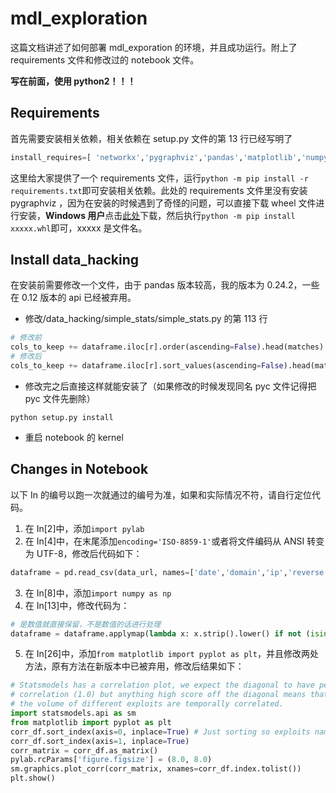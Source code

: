 # mdl_exploration

这篇文档讲述了如何部署 mdl_exporation 的环境，并且成功运行。附上了 requirements 文件和修改过的 notebook 文件。

**写在前面，使用 python2！！！**

## Requirements

首先需要安装相关依赖，相关依赖在 setup.py 文件的第 13 行已经写明了

```python
install_requires=[ 'networkx','pygraphviz','pandas','matplotlib','numpy','tldextract','sqlparse','macholib','pefile','patsy','statsmodels','sklearn' ],
```

这里给大家提供了一个 requirements 文件，运行`python -m pip install -r requirements.txt`即可安装相关依赖。此处的 requirements 文件里没有安装 pygraphviz ，因为在安装的时候遇到了奇怪的问题，可以直接下载 wheel 文件进行安装，**Windows 用户**点击[此处](https://download.lfd.uci.edu/pythonlibs/g5apjq5m/pygraphviz-1.3.1-cp27-none-win32.whl)下载，然后执行`python -m pip install xxxxx.whl`即可，xxxxx 是文件名。

## Install data_hacking

在安装前需要修改一个文件，由于 pandas 版本较高，我的版本为 0.24.2，一些在 0.12 版本的 api 已经被弃用。

- 修改/data_hacking/simple_stats/simple_stats.py 的第 113 行

```python
# 修改前
cols_to_keep += dataframe.iloc[r].order(ascending=False).head(matches).index.tolist()[1:]
# 修改后
cols_to_keep += dataframe.iloc[r].sort_values(ascending=False).head(matches).index.tolist()[1:]
```

- 修改完之后直接这样就能安装了（如果修改的时候发现同名 pyc 文件记得把 pyc 文件先删除）

```shell
python setup.py install
```

- 重启 notebook 的 kernel

## Changes in Notebook

以下 In 的编号以跑一次就通过的编号为准，如果和实际情况不符，请自行定位代码。

1. 在 In[2]中，添加`import pylab`
2. 在 In[4]中，在末尾添加`encoding='ISO-8859-1'`或者将文件编码从 ANSI 转变为 UTF-8，修改后代码如下：

```python
dataframe = pd.read_csv(data_url, names=['date','domain','ip','reverse','description', 'registrant','asn','inactive','country'], header=None, error_bad_lines=False, low_memory=False, encoding='ISO-8859-1')
```

3. 在 In[8]中，添加`import numpy as np`
4. 在 In[13]中，修改代码为：

```python
# 是数值就直接保留，不是数值的话进行处理
dataframe = dataframe.applymap(lambda x: x.strip().lower() if not (isinstance(x,np.float64) or isinstance(x,int) or isinstance(x,float) or isinstance(x,long)) else x)
```

5. 在 In[26]中，添加`from matplotlib import pyplot as plt`，并且修改两处方法，原有方法在新版本中已被弃用，修改后结果如下：

```python
# Statsmodels has a correlation plot, we expect the diagonal to have perfect
# correlation (1.0) but anything high score off the diagonal means that
# the volume of different exploits are temporally correlated.
import statsmodels.api as sm
from matplotlib import pyplot as plt
corr_df.sort_index(axis=0, inplace=True) # Just sorting so exploits names are easy to find
corr_df.sort_index(axis=1, inplace=True)
corr_matrix = corr_df.as_matrix()
pylab.rcParams['figure.figsize'] = (8.0, 8.0)
sm.graphics.plot_corr(corr_matrix, xnames=corr_df.index.tolist())
plt.show()
```
